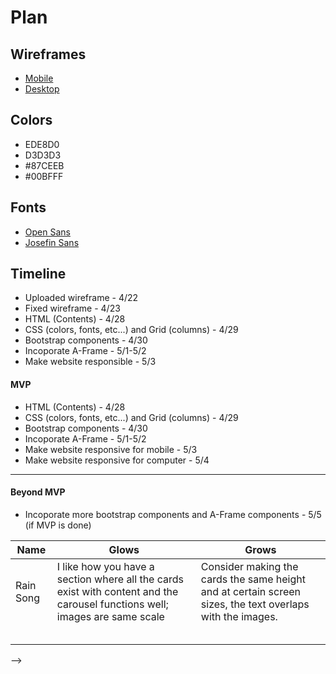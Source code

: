# Plan

## Wireframes
* [Mobile](https://wireframe.cc/GtsUSG)
* [Desktop](https://wireframe.cc/SBusN1)

## Colors
* EDE8D0
* D3D3D3
* #87CEEB
* #00BFFF

## Fonts
* [Open Sans](https://fonts.google.com/specimen/Open+Sans)
* [Josefin Sans](https://fonts.google.com/specimen/Josefin+Sans)

## Timeline

* Uploaded wireframe - 4/22
* Fixed wireframe - 4/23
* HTML (Contents) - 4/28
* CSS (colors, fonts, etc...) and Grid (columns) - 4/29
* Bootstrap components - 4/30
* Incoporate A-Frame - 5/1-5/2
* Make website responsible - 5/3


#### MVP

* HTML (Contents) - 4/28
* CSS (colors, fonts, etc...) and Grid (columns) - 4/29
* Bootstrap components - 4/30
* Incoporate A-Frame - 5/1-5/2
* Make website responsive for mobile - 5/3
* Make website responsive for computer - 5/4

---

#### Beyond MVP

* Incoporate more bootstrap components and A-Frame components - 5/5 (if MVP is done)




| Name | Glows | Grows |
| -------- | ------- | ------- |
| Rain Song  | I like how you have a section where all the cards exist with content and the carousel functions well; images are same scale  | Consider making the cards the same height and at certain screen sizes, the text overlaps with the images.
|   |   |
|   |   |
|   |   |
|   |   |
|   |   |

-->

